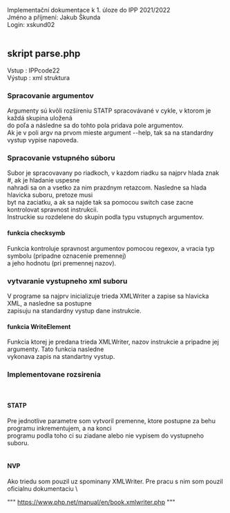 Implementační dokumentace k 1. úloze do IPP 2021/2022 \
Jméno a příjmení: Jakub Škunda \
Login: xskund02 \
<br />

## skript parse.php
Vstup : IPPcode22 \
Výstup : xml struktura
<br />

### Spracovanie argumentov
Argumenty sú kvôli rozšíreniu STATP spracovávané v cykle, v ktorom je každá skupina uložená \
do poľa a následne sa do tohto pola pridava pole argumentov. \
Ak je v poli argv na prvom mieste argument --help, tak sa na standardny vystup vypise napoveda. 
<br />

### Spracovanie vstupného súboru
Subor je spracovavany po riadkoch, v kazdom riadku sa najprv hlada znak #, ak je hladanie uspesne \
nahradi sa on a vsetko za nim prazdnym retazcom. Nasledne sa hlada hlavicka suboru, pretoze musi \
byt na zaciatku, a ak sa najde tak sa pomocou switch case zacne kontrolovat spravnost instrukcii. \
Instruckie su rozdelene do skupin podla typu vstupnych argumentov. 
<br />

#### funkcia checksymb 
Funkcia kontroluje spravnost argumentov pomocou regexov, a vracia typ symbolu (pripadne oznacenie premennej) \
a jeho hodnotu (pri premennej nazov).
<br />

### vytvaranie vystupneho xml suboru
V programe sa najprv inicializuje trieda XMLWriter a zapise sa hlavicka XML, a nasledne sa postupne \
zapisuju na standardny vystup dane instrukcie.
<br />

#### funkcia WriteElement
Funkcia ktorej je predana trieda XMLWriter, nazov instrukcie a pripadne jej argumenty. Tato funkcia nasledne \
vykonava zapis na standartny vystup.
<br />

### Implementovane rozsirenia
<br />

#### STATP
Pre jednotlive parametre som vytvoril premenne, ktore postupne za behu programu inkrementujem, a na konci \
programu podla toho ci su ziadane alebo nie vypisem do vystupneho suboru. \
<br />

#### NVP
Ako triedu som pouzil uz spominany XMLWriter. Pre pracu s nim som pouzil oficialnu dokumentaciu  \

"""
https://www.php.net/manual/en/book.xmlwriter.php
"""
